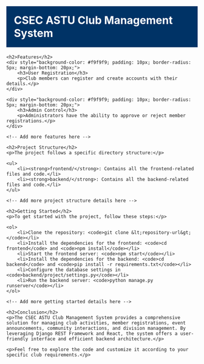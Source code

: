 <!DOCTYPE html>
<html>
<head>
    <title>CSEC ASTU Club Management System</title>
</head>
<body>
    <h1 style="background-color: #003366; color: #fff; padding: 20px; margin-top: 0;">CSEC ASTU Club Management System</h1>

    <h2>Features</h2>
    <div style="background-color: #f9f9f9; padding: 10px; border-radius: 5px; margin-bottom: 20px;">
        <h3>User Registration</h3>
        <p>Club members can register and create accounts with their details.</p>
    </div>

    <div style="background-color: #f9f9f9; padding: 10px; border-radius: 5px; margin-bottom: 20px;">
        <h3>Admin Control</h3>
        <p>Administrators have the ability to approve or reject member registrations.</p>
    </div>

    <!-- Add more features here -->

    <h2>Project Structure</h2>
    <p>The project follows a specific directory structure:</p>

    <ul>
        <li><strong>frontend/</strong>: Contains all the frontend-related files and code.</li>
        <li><strong>backend/</strong>: Contains all the backend-related files and code.</li>
    </ul>

    <!-- Add more project structure details here -->

    <h2>Getting Started</h2>
    <p>To get started with the project, follow these steps:</p>

    <ol>
        <li>Clone the repository: <code>git clone &lt;repository-url&gt;</code></li>
        <li>Install the dependencies for the frontend: <code>cd frontend</code> and <code>npm install</code></li>
        <li>Start the frontend server: <code>npm start</code></li>
        <li>Install the dependencies for the backend: <code>cd backend</code> and <code>pip install -r requirements.txt</code></li>
        <li>Configure the database settings in <code>backend/project/settings.py</code></li>
        <li>Run the backend server: <code>python manage.py runserver</code></li>
    </ol>

    <!-- Add more getting started details here -->

    <h2>Conclusion</h2>
    <p>The CSEC ASTU Club Management System provides a comprehensive solution for managing club activities, member registrations, event announcements, community interactions, and division management. By leveraging Django REST Framework and React, the system offers a user-friendly interface and efficient backend architecture.</p>

    <p>Feel free to explore the code and customize it according to your specific club requirements.</p>
</body>
</html>
